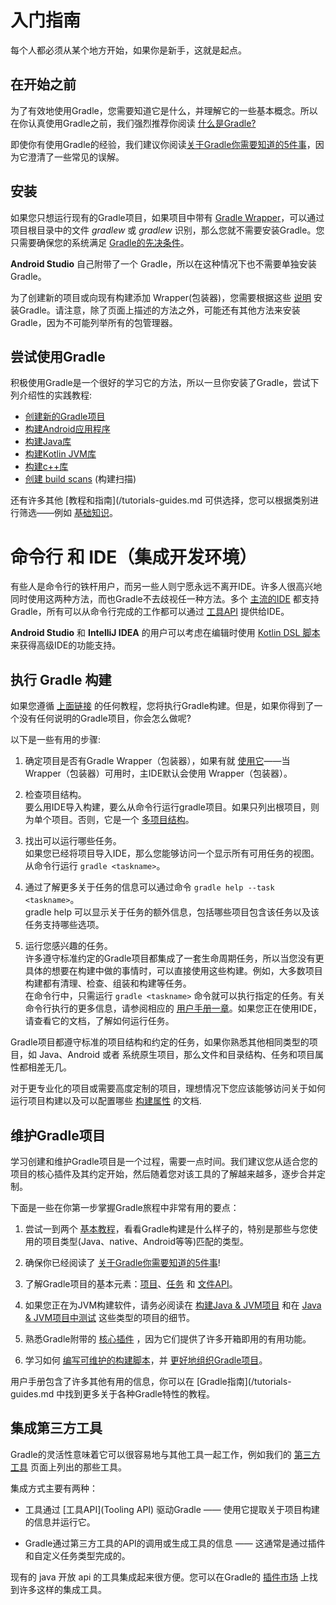 # 入门指南

每个人都必须从某个地方开始，如果你是新手，这就是起点。

## 在开始之前

为了有效地使用Gradle，您需要知道它是什么，并理解它的一些基本概念。所以在你认真使用Gradle之前，我们强烈推荐你阅读 [什么是Gradle?](./what-is-gradle.md)

即使你有使用Gradle的经验，我们建议你阅读[关于Gradle你需要知道的5件事](./what-is-gradle.md#关于Gradle你需要知道的5件事)，因为它澄清了一些常见的误解。

## 安装

如果您只想运行现有的Gradle项目，如果项目中带有 [Gradle Wrapper](https://docs.gradle.org/current/userguide/gradle_wrapper.html#gradle_wrapper)，可以通过项目根目录中的文件 *gradlew*  或 *gradlew* 识别，那么您就不需要安装Gradle。您只需要确保您的系统满足 [Gradle的先决条件](https://docs.gradle.org/current/userguide/installation.html#sec:prerequisites)。

**Android Studio** 自己附带了一个 Gradle，所以在这种情况下也不需要单独安装Gradle。

为了创建新的项目或向现有构建添加 Wrapper(包装器)，您需要根据这些 [说明](./installation.md) 安装Gradle。请注意，除了页面上描述的方法之外，可能还有其他方法来安装Gradle，因为不可能列举所有的包管理器。


## 尝试使用Gradle

积极使用Gradle是一个很好的学习它的方法，所以一旦你安装了Gradle，尝试下列介绍性的实践教程:

- [创建新的Gradle项目](./creating-new-gradle-builds.md/)
- [构建Android应用程序](https://guides.gradle.org/building-android-apps/)
- [构建Java库](https://guides.gradle.org/building-java-libraries/)
- [构建Kotlin JVM库](https://guides.gradle.org/building-kotlin-jvm-libraries/)
- [构建c++库](https://guides.gradle.org/building-cpp-libraries/)
- [创建 build scans](https://guides.gradle.org/creating-build-scans/) (构建扫描)

还有许多其他 [教程和指南](/tutorials-guides.md 可供选择，您可以根据类别进行筛选——例如 [基础知识](https://guides.gradle.org/?q=Fundamentals)。

# 命令行 和 IDE（集成开发环境）

有些人是命令行的铁杆用户，而另一些人则宁愿永远不离开IDE。许多人很高兴地同时使用这两种方法，而也Gradle不去歧视任一种方法。多个 [主流的IDE](https://docs.gradle.org/current/userguide/third_party_integration.html#ides) 都支持 Gradle，所有可以从命令行完成的工作都可以通过 [工具API](https://docs.gradle.org/current/userguide/embedding.html#embedding) 提供给IDE。

**Android Studio** 和 **IntelliJ IDEA** 的用户可以考虑在编辑时使用  [Kotlin DSL 脚本](https://docs.gradle.org/current/userguide/kotlin_dsl.html#kotlin_dsl) 来获得高级IDE的功能支持。

## 执行 Gradle 构建
如果您遵循 [上面链接](#尝试使用Gradle) 的任何教程，您将执行Gradle构建。但是，如果你得到了一个没有任何说明的Gradle项目，你会怎么做呢?

以下是一些有用的步骤:

1.  确定项目是否有Gradle Wrapper（包装器），如果有就 [使用它](https://docs.gradle.org/current/userguide/gradle_wrapper.html#sec:using_wrapper)——当 Wrapper（包装器）可用时，主IDE默认会使用 Wrapper（包装器）。

2. 检查项目结构。  
要么用IDE导入构建，要么从命令行运行gradle项目。如果只列出根项目，则为单个项目。否则，它是一个 [多项目结构](https://docs.gradle.org/current/userguide/intro_multi_project_builds.html#intro_multi_project_builds)。

3. 找出可以运行哪些任务。  
如果您已经将项目导入IDE，那么您能够访问一个显示所有可用任务的视图。从命令行运行 `gradle <taskname>`。

4. 通过了解更多关于任务的信息可以通过命令 `gradle help --task <taskname>`。  
gradle help 可以显示关于任务的额外信息，包括哪些项目包含该任务以及该任务支持哪些选项。

5. 运行您感兴趣的任务。  
许多遵守标准约定的Gradle项目都集成了一套生命周期任务，所以当您没有更具体的想要在构建中做的事情时，可以直接使用这些构建。例如，大多数项目构建都有清理、检查、组装和构建等任务。  
在命令行中，只需运行 `gradle <taskname>` 命令就可以执行指定的任务。有关命令行执行的更多信息，请参阅相应的 [用户手册一章](https://docs.gradle.org/current/userguide/command_line_interface.html#command_line_interface)。如果您正在使用IDE，请查看它的文档，了解如何运行任务。

Gradle项目都遵守标准的项目结构和约定的任务，如果你熟悉其他相同类型的项目，如 Java、Android 或者 系统原生项目，那么文件和目录结构、任务和项目属性都相差无几。

对于更专业化的项目或需要高度定制的项目，理想情况下您应该能够访问关于如何运行项目构建以及可以配置哪些 [构建属性](https://docs.gradle.org/current/userguide/build_environment.html#build_environment) 的文档.

## 维护Gradle项目

学习创建和维护Gradle项目是一个过程，需要一点时间。我们建议您从适合您的项目的核心插件及其约定开始，然后随着您对该工具的了解越来越多，逐步合并定制。

下面是一些在你第一步掌握Gradle旅程中非常有用的要点：

1. 尝试一到两个 [基本教程](#尝试使用Gradle)，看看Gradle构建是什么样子的，特别是那些与您使用的项目类型(Java、native、Android等等)匹配的类型。

2. 确保你已经阅读了 [关于Gradle你需要知道的5件事](./what-is-gradle.md#关于Gradle你需要知道的5件事)!

3. 了解Gradle项目的基本元素：[项目](https://docs.gradle.org/current/userguide/tutorial_using_tasks.html#sec:projects_and_tasks)、[任务](https://docs.gradle.org/current/userguide/more_about_tasks.html#more_about_tasks) 和 [文件API](https://docs.gradle.org/current/userguide/working_with_files.html#working_with_files)。

4. 如果您正在为JVM构建软件，请务必阅读在 [构建Java & JVM项目](https://docs.gradle.org/current/userguide/building_java_projects.html#building_java_projects) 和在 [Java & JVM项目中测试](https://docs.gradle.org/current/userguide/java_testing.html#java_testing) 这些类型的项目的细节。

5. 熟悉Gradle附带的 [核心插件](https://docs.gradle.org/current/userguide/plugin_reference.html#plugin_reference) ，因为它们提供了许多开箱即用的有用功能。

6. 学习如何 [编写可维护的构建脚本](https://docs.gradle.org/current/userguide/authoring_maintainable_build_scripts.html#authoring_maintainable_build_scripts)，并 [更好地组织Gradle项目](https://docs.gradle.org/current/userguide/organizing_gradle_projects.html#organizing_gradle_projects)。

用户手册包含了许多其他有用的信息，你可以在 [Gradle指南](/tutorials-guides.md 中找到更多关于各种Gradle特性的教程。

## 集成第三方工具

Gradle的灵活性意味着它可以很容易地与其他工具一起工作，例如我们的 [第三方工具](https://docs.gradle.org/current/userguide/third_party_integration.html#third_party_integration) 页面上列出的那些工具。

集成方式主要有两种：

- 工具通过 [工具API](Tooling API) 驱动Gradle —— 使用它提取关于项目构建的信息并运行它。

- Gradle通过第三方工具的API的调用或生成工具的信息 —— 这通常是通过插件和自定义任务类型完成的。

现有的 java 开放 api 的工具集成起来很方便。您可以在Gradle的 [插件市场](https://plugins.gradle.org/) 上找到许多这样的集成工具。